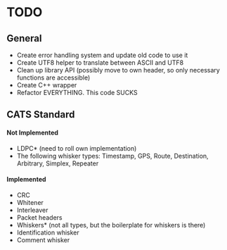 # TODO

## General

* Create error handling system and update old code to use it
* Create UTF8 helper to translate between ASCII and UTF8
* Clean up library API (possibly move to own header, so only necessary functions are accessible)
* Create C++ wrapper
* Refactor EVERYTHING. This code SUCKS

## CATS Standard

#### Not Implemented
* LDPC* (need to roll own implementation)
* The following whisker types:
    Timestamp, GPS, Route, Destination, Arbitrary, Simplex, Repeater


#### Implemented
* CRC
* Whitener
* Interleaver
* Packet headers
* Whiskers* (not all types, but the boilerplate for whiskers is there)
* Identification whisker
* Comment whisker